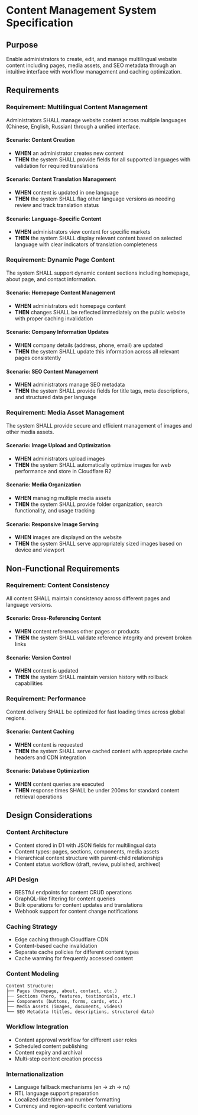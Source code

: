 # Content Management System Specification

## Purpose
Enable administrators to create, edit, and manage multilingual website content including pages, media assets, and SEO metadata through an intuitive interface with workflow management and caching optimization.

## Requirements

### Requirement: Multilingual Content Management
Administrators SHALL manage website content across multiple languages (Chinese, English, Russian) through a unified interface.

#### Scenario: Content Creation
- **WHEN** an administrator creates new content
- **THEN** the system SHALL provide fields for all supported languages with validation for required translations

#### Scenario: Content Translation Management
- **WHEN** content is updated in one language
- **THEN** the system SHALL flag other language versions as needing review and track translation status

#### Scenario: Language-Specific Content
- **WHEN** administrators view content for specific markets
- **THEN** the system SHALL display relevant content based on selected language with clear indicators of translation completeness

### Requirement: Dynamic Page Content
The system SHALL support dynamic content sections including homepage, about page, and contact information.

#### Scenario: Homepage Content Management
- **WHEN** administrators edit homepage content
- **THEN** changes SHALL be reflected immediately on the public website with proper caching invalidation

#### Scenario: Company Information Updates
- **WHEN** company details (address, phone, email) are updated
- **THEN** the system SHALL update this information across all relevant pages consistently

#### Scenario: SEO Content Management
- **WHEN** administrators manage SEO metadata
- **THEN** the system SHALL provide fields for title tags, meta descriptions, and structured data per language

### Requirement: Media Asset Management
The system SHALL provide secure and efficient management of images and other media assets.

#### Scenario: Image Upload and Optimization
- **WHEN** administrators upload images
- **THEN** the system SHALL automatically optimize images for web performance and store in Cloudflare R2

#### Scenario: Media Organization
- **WHEN** managing multiple media assets
- **THEN** the system SHALL provide folder organization, search functionality, and usage tracking

#### Scenario: Responsive Image Serving
- **WHEN** images are displayed on the website
- **THEN** the system SHALL serve appropriately sized images based on device and viewport

## Non-Functional Requirements

### Requirement: Content Consistency
All content SHALL maintain consistency across different pages and language versions.

#### Scenario: Cross-Referencing Content
- **WHEN** content references other pages or products
- **THEN** the system SHALL validate reference integrity and prevent broken links

#### Scenario: Version Control
- **WHEN** content is updated
- **THEN** the system SHALL maintain version history with rollback capabilities

### Requirement: Performance
Content delivery SHALL be optimized for fast loading times across global regions.

#### Scenario: Content Caching
- **WHEN** content is requested
- **THEN** the system SHALL serve cached content with appropriate cache headers and CDN integration

#### Scenario: Database Optimization
- **WHEN** content queries are executed
- **THEN** response times SHALL be under 200ms for standard content retrieval operations

## Design Considerations

### Content Architecture
- Content stored in D1 with JSON fields for multilingual data
- Content types: pages, sections, components, media assets
- Hierarchical content structure with parent-child relationships
- Content status workflow (draft, review, published, archived)

### API Design
- RESTful endpoints for content CRUD operations
- GraphQL-like filtering for content queries
- Bulk operations for content updates and translations
- Webhook support for content change notifications

### Caching Strategy
- Edge caching through Cloudflare CDN
- Content-based cache invalidation
- Separate cache policies for different content types
- Cache warming for frequently accessed content

### Content Modeling
```
Content Structure:
├── Pages (homepage, about, contact, etc.)
├── Sections (hero, features, testimonials, etc.)
├── Components (buttons, forms, cards, etc.)
├── Media Assets (images, documents, videos)
└── SEO Metadata (titles, descriptions, structured data)
```

### Workflow Integration
- Content approval workflow for different user roles
- Scheduled content publishing
- Content expiry and archival
- Multi-step content creation process

### Internationalization
- Language fallback mechanisms (en → zh → ru)
- RTL language support preparation
- Localized date/time and number formatting
- Currency and region-specific content variations